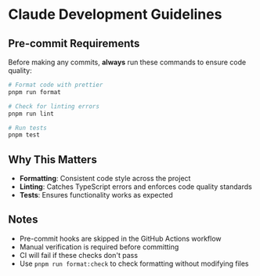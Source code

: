 # Claude Development Guidelines

## Pre-commit Requirements

Before making any commits, **always** run these commands to ensure code quality:

```bash
# Format code with prettier
pnpm run format

# Check for linting errors
pnpm run lint

# Run tests
pnpm test
```

## Why This Matters

- **Formatting**: Consistent code style across the project
- **Linting**: Catches TypeScript errors and enforces code quality standards
- **Tests**: Ensures functionality works as expected

## Notes

- Pre-commit hooks are skipped in the GitHub Actions workflow
- Manual verification is required before committing
- CI will fail if these checks don't pass
- Use `pnpm run format:check` to check formatting without modifying files
